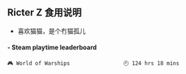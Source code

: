 ## Ricter Z 食用说明
- 喜欢猫猫，是个冇猫孤儿

<!-- steam-box start -->
#### - Steam playtime leaderboard
```text
🎮 World of Warships                 🕘 124 hrs 18 mins
```
<!-- Powered by https://github.com/YouEclipse/steam-box . -->
<!-- steam-box end -->
